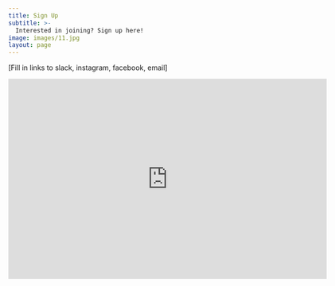 ```yaml
---
title: Sign Up
subtitle: >-
  Interested in joining? Sign up here!
image: images/11.jpg
layout: page
---
```


[Fill in links to slack, instagram, facebook, email] 

<iframe src="https://docs.google.com/forms/d/e/1FAIpQLScD4WnacfEWIKoFWiB7rNtbNLi0blrG3-4FJ7f_YTAhfpD3nQ/viewform?embedded=true" width="640" height="403" frameborder="0" marginheight="0" marginwidth="0">Loading…</iframe>
